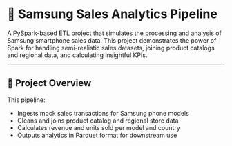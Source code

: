 # 📱 Samsung Sales Analytics Pipeline

A PySpark-based ETL project that simulates the processing and analysis of Samsung smartphone sales data. This project demonstrates the power of Spark for handling semi-realistic sales datasets, joining product catalogs and regional data, and calculating insightful KPIs.

---

## 🚀 Project Overview

This pipeline:
- Ingests mock sales transactions for Samsung phone models
- Cleans and joins product catalog and regional store data
- Calculates revenue and units sold per model and country
- Outputs analytics in Parquet format for downstream use


